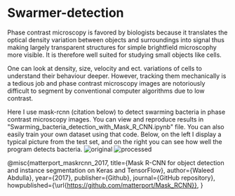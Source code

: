 # Swarmer-detection

Phase contrast microscopy is favored by biologists because it translates the optical density variation between objects and surroundings into signal thus making largely transparent structures for simple brightfield microscophy more visible. It is therefore well suited for studying small objects like cells.

One can look at density, size, velocity and ect. variations of cells to understand their behaviour deeper. However, tracking them mechanically is a tedious job and phase contrast microscopy images are notoriously difficult to segment by conventional computer algorithms due to low contrast. 

Here I use mask-rcnn (citation below) to detect swarming bacteria in phase contrast microscopy images. You can view and reproduce results in "Swarming_bacteria_detection_with_Mask_R_CNN.ipynb" file. You can also easily train your own dataset using that code. Below, on the left I display a typical picture from the test set, and on the right you can see how well the program detects bacteria.
![original](https://user-images.githubusercontent.com/7634351/126838874-f518bdbb-b0a8-4c32-9624-4a34414134b9.png)
![processed](https://user-images.githubusercontent.com/7634351/126838879-2049be68-38af-4298-99a7-442165f83e3c.png)

@misc{matterport_maskrcnn_2017,
  title={Mask R-CNN for object detection and instance segmentation on Keras and TensorFlow},
  author={Waleed Abdulla},
  year={2017},
  publisher={Github},
  journal={GitHub repository},
  howpublished={\url{https://github.com/matterport/Mask_RCNN}},
}
